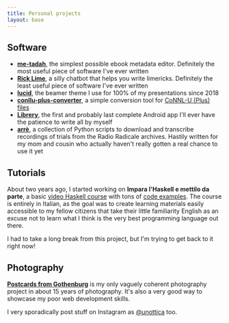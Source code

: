 ```yaml
---
title: Personal projects
layout: base
---
```


## Software
- [__me-tadah__](https://github.com/harisont/me-tadah), the simplest possible ebook metadata editor. Definitely the most useful piece of software I've ever written
- [__Rick Lime__](https://github.com/harisont/rick-lime), a silly chatbot that helps you write limericks. Definitely the least useful piece of software I've ever written
- [__lucid__](https://github.com/harisont/lucid), the beamer theme I use for 100% of my presentations since 2018
- [__conllu-plus-converter__](https://github.com/harisont/conllu-plus-converter), a simple conversion tool for [CoNNL-U (Plus) files](https://universaldependencies.org/format.html)
- [__Librery__](https://github.com/harisont/Librery), the first and probably last complete Android app I'll ever have the patience to write all by myself
- [__arrè__](https://github.com/harisont/arre), a collection of Python scripts to download and transcribe recordings of trials from the Radio Radicale archives. Hastily written for my mom and cousin who actually haven't really gotten a real chance to use it yet

## Tutorials
About two years ago, I started working on __Impara l'Haskell e mettilo da parte__, a basic [video Haskell course](https://www.youtube.com/channel/UC6fKcYGimkXYd-N5ryesKqw) with tons of [code examples](https://github.com/harisont/imparalhaskell).
The course is entirely in Italian, as the goal was to create learning materials easily accessible to my fellow citizens that take their little familiarity English as an excuse not to learn what I think is the very best programming language out there.

I had to take a long break from this project, but I'm trying to get back to it right now!

## Photography
[__Postcards from Gothenburg__](https://harisont.github.io/postcards-from-gothenburg/) is my only vaguely coherent photography project in about 15 years of photography. It's also a very good way to showcase my poor web development skills. 

I very sporadically post stuff on Instagram as [@unottica](https://www.instagram.com/unottica/) too.